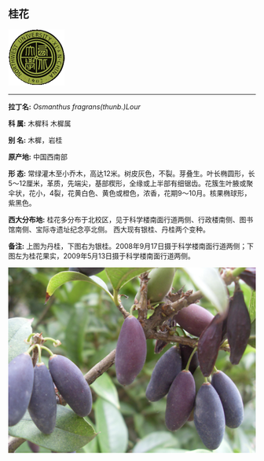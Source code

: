 ## 桂花

![西北大学校园网络植物志](JPG/nwu.gif)

---

**拉丁名:**  _Osmanthus fragrans(thunb.)Lour_

**科 属:** 木樨科 木樨属

**别 名:** 木樨，岩桂

**原产地:** 中国西南部

**形  态:** 常绿灌木至小乔木，高达12米。树皮灰色，不裂。芽叠生。叶长椭圆形，长5～12厘米，革质，先端尖，基部楔形，全缘或上半部有细锯齿。花簇生叶腋或聚伞状，花小，4裂，花黄白色、黄色或橙色，浓香，花期9～10月。核果椭球形，紫黑色。

**西大分布地:** 桂花多分布于北校区，见于科学楼南面行道两侧、行政楼南侧、图书馆南侧、宝际寺遗址纪念亭北侧。 西大现有银桂、丹桂两个变种。　　　　　　　　　　　

**备注:** 上图为丹桂，下图右为银桂。2008年9月17日摄于科学楼南面行道两侧；下图左为桂花果实，2009年5月13日摄于科学楼南面行道两侧。　

![桂花](JPG/桂花果实.JPG) 

